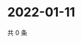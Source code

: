 # 2022-01-11

共 0 条

<!-- BEGIN WEIBO -->
<!-- 最后更新时间 Tue Jan 11 2022 11:12:04 GMT+0800 (China Standard Time) -->

<!-- END WEIBO -->
